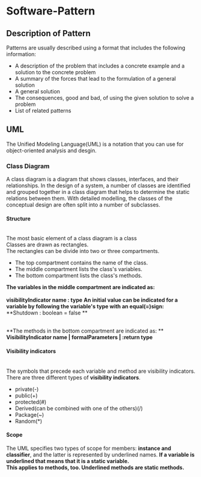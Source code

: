# Software-Pattern

## Description of Pattern
Patterns are usually described using a format that includes the following information:
* A description of the problem that includes a concrete example and a solution to the concrete problem
* A summary of the forces that lead to the formulation of a general solution
* A general solution 
* The consequences, good and bad, of using the given solution to solve a problem 
* List of related patterns


## UML 
The Unified Modeling Language(UML) is a notation that you can use for object-oriented analysis and desgin.
</br>
### Class Diagram
A class diagram is a diagram that shows classes, interfaces, and their relationships.
In the design of a system, a number of classes are identified and grouped together in a class diagram that helps to determine the static relations between them. With detailed modelling, the classes of the conceptual design are often split into a number of subclasses.
#### Structure
</br>The most basic element of a class diagram is a class
</br>Classes are drawn as rectangles. 
</br>The rectangles can be divide into two or three compartments. 
* The top compartment contains the name of the class. 
* The middle compartment lists the class's variables. 
* The bottom compartment lists the class's methods.

**The variables in the middle compartment are indicated as:**   
</br>**visibilityIndicator name : type**
**An initial value can be indicated for a variable by following the variable's type with an equal(=)sign:**
</br>**Shutdown : boolean = false **

</br>**The methods in the bottom compartment are indicated as: **
</br>**VisibilityIndicator name | formalParameters | :return type**

#### Visibility indicators
</br>The symbols that precede each variable and method are visibility indicators.
</br>There are three different types of **visibility indicators**.
* private(-)
* public(+)
* protected(#)
* Derived(can be combined with one of the others)(/)
* Package(~)
* Random(*)
#### Scope
The UML specifies two types of scope for members: **instance and classifier**, and the latter is represented by underlined names.
**If a variable is underlined that means that it is a static variable.**
</br>**This applies to methods, too. Underlined methods are static methods.**




